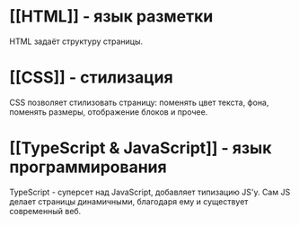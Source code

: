 # [[HTML]] - язык разметки
HTML задаёт структуру страницы.
# [[CSS]] - стилизация
CSS позволяет стилизовать страницу: поменять цвет текста, фона, поменять размеры, отображение блоков и прочее.
# [[TypeScript & JavaScript]] - язык программирования
TypeScript - суперсет над JavaScript, добавляет типизацию JS'у. Сам JS делает страницы динамичными, благодаря ему и существует современный веб.